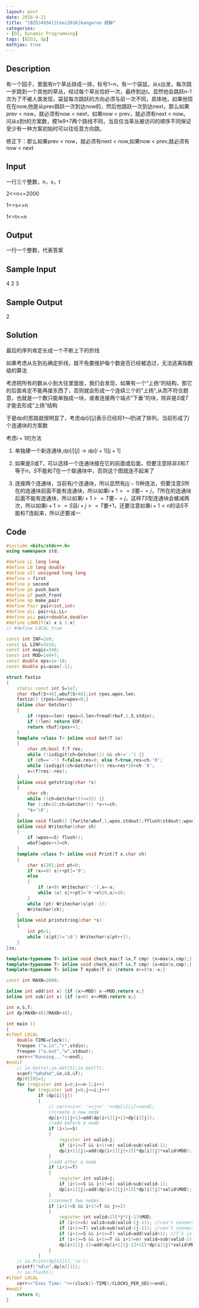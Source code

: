 ```yaml
---
layout: post
date: 2018-9-21
title: "[BZOJ4934][Ceoi2016]kangaroo 题解"
categories:
- [OI, Dynamic Programming]
tags: [BZOJ, dp]
mathjax: true
---
```


## Description

有一个园子，里面有n个草丛排成一排，标号1~n，有一个袋鼠，从s出发，每次跳一步跳到一个其他的草丛，经过每个草丛恰好一次，最终到达t。显然他会跳跃n-1次为了不被人类发现，袋鼠每次跳跃的方向必须与前一次不同，具体地，如果他现在在now,他是从prev跳跃一次到达now的，然后他跳跃一次到达next，那么如果prev < now，就必须有now < next，如果now < prev，就必须有next < now。问从s到t的方案数，模1e9+7两个路线不同，当且仅当草丛被访问的顺序不同保证至少有一种方案初始时可以往任意方向跳。

修正下：那么如果prev < now，就必须有next < now,如果now < prev,就必须有now < next

<!-- more -->

## Input

 一行三个整数，n，s，t

2<=n<=2000

1<=s<=n


1<=t<=n

## Output

一行一个整数，代表答案

## Sample Input

4 2 3

## Sample Output

2

## Solution

最后的序列肯定长成一个不断上下的折线

如果考虑从左到右确定折线，就不免要维护每个数是否已经被选过，无法逃离指数级的算法

考虑把所有的数从小到大往里面放，我们会发现，如果有一个“上扬“的结构，那它的后面肯定不能再接东西了，否则就会形成一个连续三个的"上扬",从而不符合题意，也就是一个数只能单独成一块，或者连接两个端点“下垂”的块，除非是$S$或$T$才能去形成“上扬”结构

于是dp的思路就很明显了，考虑$dp[i][j]$表示已经将$1～i$扔进了排列，当前形成了$j$个连通块的方案数

考虑$i+1$的方法

1. 单独建一个新连通块,$dp[i][j]\rightarrow dp[i+1][j+1]$

2. 如果是$S$或$T$，可以选择一个连通块接在它的前面或后面，但要注意除非$S$和$T$等于$n$，$S$不能和$T$在一个联通块中，否则这个图就连不起来了

3. 连接两个连通块，当前有$j$个连通块，所以显然有$j(j-1)$种连法，但要注意$S$所在的连通块前面不能有连通块，所以如果$i+1>=S$要$-=j$，$T$所在的连通块后面不能有连通块，所以如果$i+1>=T$要$-=j$，这样$TS$型连通块会被减两次，所以如果$i+1>=S$且$i+j>=T$要$+1$，还要注意如果$i+1<n$的话$S$不能和$T$连起来，所以还要减一

## Code
```cpp
#include <bits/stdc++.h>
using namespace std;

#define LL long long
#define LB long double
#define ull unsigned long long
#define x first
#define y second
#define pb push_back
#define pf push_front
#define mp make_pair
#define Pair pair<int,int>
#define pLL pair<LL,LL>
#define pii pair<double,double>
#define LOWBIT(x) x & (-x)
// #define LOCAL true

const int INF=2e9;
const LL LINF=2e16;
const int magic=348;
const int MOD=1e9+7;
const double eps=1e-10;
const double pi=acos(-1);

struct fastio
{
	static const int S=1e7;
	char rbuf[S+48],wbuf[S+48];int rpos,wpos,len;
	fastio() {rpos=len=wpos=0;}
	inline char Getchar()
	{
		if (rpos==len) rpos=0,len=fread(rbuf,1,S,stdin);
		if (!len) return EOF;
		return rbuf[rpos++];
	}
	template <class T> inline void Get(T &x)
	{
		char ch;bool f;T res;
		while (!isdigit(ch=Getchar()) && ch!='-') {}
		if (ch=='-') f=false,res=0; else f=true,res=ch-'0';
		while (isdigit(ch=Getchar())) res=res*10+ch-'0';
		x=(f?res:-res);
	}
	inline void getstring(char *s)
	{
		char ch;
		while ((ch=Getchar())<=32) {}
		for (;ch>32;ch=Getchar()) *s++=ch;
		*s='\0';
	}
	inline void flush() {fwrite(wbuf,1,wpos,stdout);fflush(stdout);wpos=0;}
	inline void Writechar(char ch)
	{
		if (wpos==S) flush();
		wbuf[wpos++]=ch;
	}
	template <class T> inline void Print(T x,char ch)
	{
		char s[20];int pt=0;
		if (x==0) s[++pt]='0';
		else
		{
			if (x<0) Writechar('-'),x=-x;
			while (x) s[++pt]='0'+x%10,x/=10;
		}
		while (pt) Writechar(s[pt--]);
		Writechar(ch);
	}
	inline void printstring(char *s)
	{
		int pt=1;
		while (s[pt]!='\0') Writechar(s[pt++]);
	}
}io;

template<typename T> inline void check_max(T &x,T cmp) {x=max(x,cmp);}
template<typename T> inline void check_min(T &x,T cmp) {x=min(x,cmp);}
template<typename T> inline T myabs(T x) {return x>=0?x:-x;}

const int MAXN=2000;

inline int add(int x) {if (x>=MOD) x-=MOD;return x;}
inline int sub(int x) {if (x<0) x+=MOD;return x;}

int n,S,T;
int dp[MAXN+48][MAXN+48];

int main ()
{
#ifdef LOCAL
	double TIME=clock();
	freopen ("a.in","r",stdin);
	freopen ("a.out","w",stdout);
	cerr<<"Running..."<<endl;
#endif
	// io.Get(n);io.Get(S);io.Get(T);
	scanf("%d%d%d",&n,&S,&T);
	dp[0][0]=1;
	for (register int i=0;i<=n-1;i++)
		for (register int j=0;j<=i;j++)
			if (dp[i][j])
			{
				// cerr<<i<<' '<<j<<' '<<dp[i][j]<<endl;
				//create a new node
				dp[i+1][j+1]=add(dp[i+1][j+1]+dp[i][j]);
				//add before a node
				if (i+1==S)
				{
					register int valid=j;
					if (i+1>=T && i+1!=n) valid=sub(valid-1);
					dp[i+1][j]=add(dp[i+1][j]+1ll*dp[i][j]*valid%MOD);
				}
				//add after a node
				if (i+1==T)
				{
					register int valid=j;
					if (i+1>=S && i+1!=n) valid=sub(valid-1);
					dp[i+1][j]=add(dp[i+1][j]+1ll*dp[i][j]*valid%MOD);
				}
				//connect two nodes
				if (i+1!=S && i+1!=T && j>=2)
				{
					register int valid=1ll*j*(j-1)%MOD;
					if (i+1>=S) valid=sub(valid-(j-1)); //can't connect a node before S
					if (i+1>=T) valid=sub(valid-(j-1)); //can't connect a node after T
					if (i+1>=S && i+1>=T) valid=add(valid+1); //T-S is deleted twice
					if (i+1>=S && i+1>=T && i+1!=n) valid=sub(valid-1); //S-T is not allowed
					dp[i+1][j-1]=add(dp[i+1][j-1]+1ll*dp[i][j]*valid%MOD);
				}
			}
	// io.Print(dp[n][1],'\n');
	printf("%d\n",dp[n][1]);
	// io.flush();
#ifdef LOCAL
	cerr<<"Exec Time: "<<(clock()-TIME)/CLOCKS_PER_SEC<<endl;
#endif
	return 0;
}
```